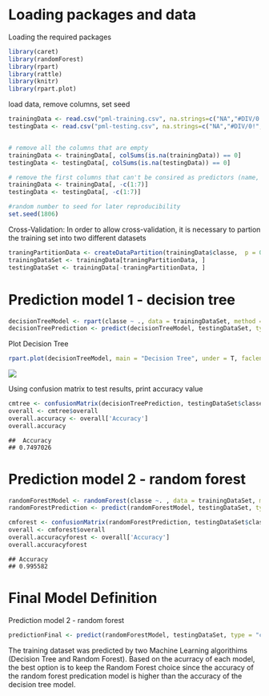 Loading packages and data
=========================

Loading the required packages

``` r
library(caret)
library(randomForest)
library(rpart)
library(rattle)
library(knitr)
library(rpart.plot)
```

load data, remove columns, set seed

``` r
trainingData <- read.csv("pml-training.csv", na.strings=c("NA","#DIV/0!", ""))
testingData <- read.csv("pml-testing.csv", na.strings=c("NA","#DIV/0!", ""))


# remove all the columns that are empty
trainingData <- trainingData[, colSums(is.na(trainingData)) == 0]
testingData <- testingData[, colSums(is.na(testingData)) == 0]

# remove the first columns that can't be consired as predictors (name, timestamps, etc...) 
trainingData <- trainingData[, -c(1:7)]
testingData <- testingData[, -c(1:7)]

#random number to seed for later reproducibility
set.seed(1806)
```

Cross-Validation: In order to allow cross-validation, it is necessary to partion the training set into two different datasets

``` r
traningPartitionData <- createDataPartition(trainingData$classe,  p = 0.7, list = F)
trainingDataSet <- trainingData[traningPartitionData, ]
testingDataSet <- trainingData[-traningPartitionData, ]
```

Prediction model 1 - decision tree
==================================

``` r
decisionTreeModel <- rpart(classe ~ ., data = trainingDataSet, method = "class")
decisionTreePrediction <- predict(decisionTreeModel, testingDataSet, type = "class")
```

Plot Decision Tree

``` r
rpart.plot(decisionTreeModel, main = "Decision Tree", under = T, faclen = 0)
```

![](README_figs/README-unnamed-chunk-6-1.png)

Using confusion matrix to test results, print accuracy value

``` r
cmtree <- confusionMatrix(decisionTreePrediction, testingDataSet$classe)
overall <- cmtree$overall
overall.accuracy <- overall['Accuracy'] 
overall.accuracy 
```

    ##  Accuracy 
    ## 0.7497026

Prediction model 2 - random forest
==================================

``` r
randomForestModel <- randomForest(classe ~. , data = trainingDataSet, method = "class")
randomForestPrediction <- predict(randomForestModel, testingDataSet, type = "class")
```

``` r
cmforest <- confusionMatrix(randomForestPrediction, testingDataSet$classe)
overall <- cmforest$overall
overall.accuracyforest <- overall['Accuracy'] 
overall.accuracyforest 
```

    ## Accuracy 
    ## 0.995582

Final Model Definition
======================

Prediction model 2 - random forest

``` r
predictionFinal <- predict(randomForestModel, testingDataSet, type = "class")
```

The training dataset was predicted by two Machine Learning algorithims (Decision Tree and Random Forest). Based on the acurracy of each model, the best option is to keep the Random Forest choice since the accuracy of the random forest predication model is higher than the accuracy of the decision tree model.
